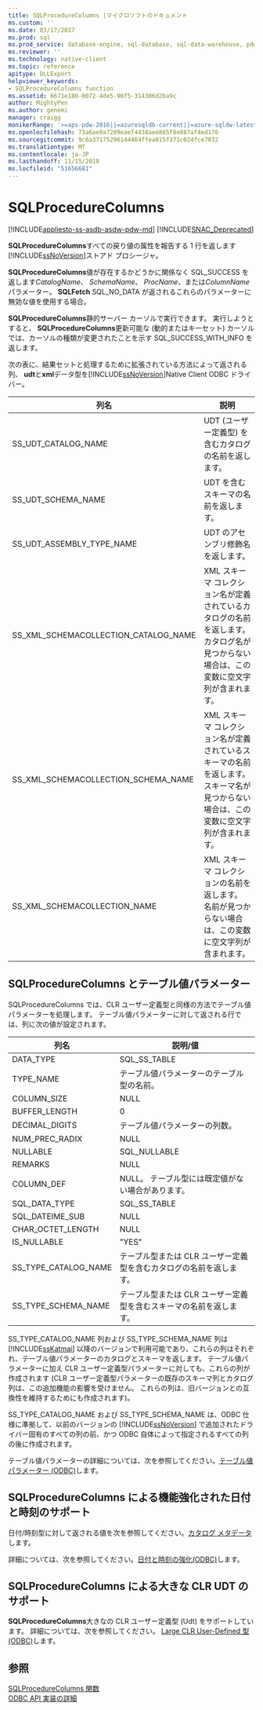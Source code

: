 ```yaml
---
title: SQLProcedureColumns |マイクロソフトのドキュメント
ms.custom: ''
ms.date: 03/17/2017
ms.prod: sql
ms.prod_service: database-engine, sql-database, sql-data-warehouse, pdw
ms.reviewer: ''
ms.technology: native-client
ms.topic: reference
apitype: DLLExport
helpviewer_keywords:
- SQLProcedureColumns function
ms.assetid: 6671e180-0072-4de5-90f5-314306d2ba9c
author: MightyPen
ms.author: genemi
manager: craigg
monikerRange: '>=aps-pdw-2016||=azuresqldb-current||=azure-sqldw-latest||>=sql-server-2016||=sqlallproducts-allversions||>=sql-server-linux-2017||=azuresqldb-mi-current'
ms.openlocfilehash: 73a6ae0a7209eaef4438aee865f8e887af4ed176
ms.sourcegitcommit: 9c6a37175296144464ffea815f371c024fce7032
ms.translationtype: MT
ms.contentlocale: ja-JP
ms.lasthandoff: 11/15/2018
ms.locfileid: "51656681"
---
```

# <a name="sqlprocedurecolumns"></a>SQLProcedureColumns
[!INCLUDE[appliesto-ss-asdb-asdw-pdw-md](../../includes/appliesto-ss-asdb-asdw-pdw-md.md)]
[!INCLUDE[SNAC_Deprecated](../../includes/snac-deprecated.md)]

  **SQLProcedureColumns**すべての戻り値の属性を報告する 1 行を返します[!INCLUDE[ssNoVersion](../../includes/ssnoversion-md.md)]ストアド プロシージャ。  
  
 **SQLProcedureColumns**値が存在するかどうかに関係なく SQL_SUCCESS を返します*CatalogName*、 *SchemaName*、 *ProcName*、または*ColumnName*パラメーター。 **SQLFetch** SQL_NO_DATA が返されるこれらのパラメーターに無効な値を使用する場合。  
  
 **SQLProcedureColumns**静的サーバー カーソルで実行できます。 実行しようとすると、 **SQLProcedureColumns**更新可能な (動的またはキーセット) カーソルでは、カーソルの種類が変更されたことを示す SQL_SUCCESS_WITH_INFO を返します。  
  
 次の表に、結果セットと処理するために拡張されている方法によって返される列、 **udt**と**xml**データ型を[!INCLUDE[ssNoVersion](../../includes/ssnoversion-md.md)]Native Client ODBC ドライバー。  
  
|列名|説明|  
|-----------------|-----------------|  
|SS_UDT_CATALOG_NAME|UDT (ユーザー定義型) を含むカタログの名前を返します。|  
|SS_UDT_SCHEMA_NAME|UDT を含むスキーマの名前を返します。|  
|SS_UDT_ASSEMBLY_TYPE_NAME|UDT のアセンブリ修飾名を返します。|  
|SS_XML_SCHEMACOLLECTION_CATALOG_NAME|XML スキーマ コレクション名が定義されているカタログの名前を返します。 カタログ名が見つからない場合は、この変数に空文字列が含まれます。|  
|SS_XML_SCHEMACOLLECTION_SCHEMA_NAME|XML スキーマ コレクション名が定義されているスキーマの名前を返します。 スキーマ名が見つからない場合は、この変数に空文字列が含まれます。|  
|SS_XML_SCHEMACOLLECTION_NAME|XML スキーマ コレクションの名前を返します。 名前が見つからない場合は、この変数に空文字列が含まれます。|  
  
## <a name="sqlprocedurecolumns-and-table-valued-parameters"></a>SQLProcedureColumns とテーブル値パラメーター  
 SQLProcedureColumns では、CLR ユーザー定義型と同様の方法でテーブル値パラメーターを処理します。 テーブル値パラメーターに対して返される行では、列に次の値が設定されます。  
  
|列名|説明/値|  
|-----------------|------------------------|  
|DATA_TYPE|SQL_SS_TABLE|  
|TYPE_NAME|テーブル値パラメーターのテーブル型の名前。|  
|COLUMN_SIZE|NULL|  
|BUFFER_LENGTH|0|  
|DECIMAL_DIGITS|テーブル値パラメーターの列数。|  
|NUM_PREC_RADIX|NULL|  
|NULLABLE|SQL_NULLABLE|  
|REMARKS|NULL|  
|COLUMN_DEF|NULL。 テーブル型には既定値がない場合があります。|  
|SQL_DATA_TYPE|SQL_SS_TABLE|  
|SQL_DATEIME_SUB|NULL|  
|CHAR_OCTET_LENGTH|NULL|  
|IS_NULLABLE|"YES"|  
|SS_TYPE_CATALOG_NAME|テーブル型または CLR ユーザー定義型を含むカタログの名前を返します。|  
|SS_TYPE_SCHEMA_NAME|テーブル型または CLR ユーザー定義型を含むスキーマの名前を返します。|  
  
 SS_TYPE_CATALOG_NAME 列および SS_TYPE_SCHEMA_NAME 列は [!INCLUDE[ssKatmai](../../includes/sskatmai-md.md)] 以降のバージョンで利用可能であり、これらの列はそれぞれ、テーブル値パラメーターのカタログとスキーマを返します。 テーブル値パラメーターに加え CLR ユーザー定義型パラメーターに対しても、これらの列が作成されます  (CLR ユーザー定義型パラメーターの既存のスキーマ列とカタログ列は、この追加機能の影響を受けません。 これらの列は、旧バージョンとの互換性を維持するためにも作成されます)。  
  
 SS_TYPE_CATALOG_NAME および SS_TYPE_SCHEMA_NAME は、ODBC 仕様に準拠して、以前のバージョンの [!INCLUDE[ssNoVersion](../../includes/ssnoversion-md.md)] で追加されたドライバー固有のすべての列の前、かつ ODBC 自体によって指定されるすべての列の後に作成されます。  
  
 テーブル値パラメーターの詳細については、次を参照してください。[テーブル値パラメーター &#40;ODBC&#41;](../../relational-databases/native-client-odbc-table-valued-parameters/table-valued-parameters-odbc.md)します。  
  
## <a name="sqlprocedurecolumns-support-for-enhanced-date-and-time-features"></a>SQLProcedureColumns による機能強化された日付と時刻のサポート  
 日付/時刻型に対して返される値を次を参照してください。[カタログ メタデータ](../../relational-databases/native-client-odbc-date-time/metadata-catalog.md)します。  
  
 詳細については、次を参照してください。[日付と時刻の強化&#40;ODBC&#41;](../../relational-databases/native-client-odbc-date-time/date-and-time-improvements-odbc.md)します。  
  
## <a name="sqlprocedurecolumns-support-for-large-clr-udts"></a>SQLProcedureColumns による大きな CLR UDT のサポート  
 **SQLProcedureColumns**大きなの CLR ユーザー定義型 (Udt) をサポートしています。 詳細については、次を参照してください。 [Large CLR User-Defined 型&#40;ODBC&#41;](../../relational-databases/native-client/odbc/large-clr-user-defined-types-odbc.md)します。  
  
## <a name="see-also"></a>参照  
 [SQLProcedureColumns 関数](https://go.microsoft.com/fwlink/?LinkId=59363)   
 [ODBC API 実装の詳細](../../relational-databases/native-client-odbc-api/odbc-api-implementation-details.md)  
  
  
